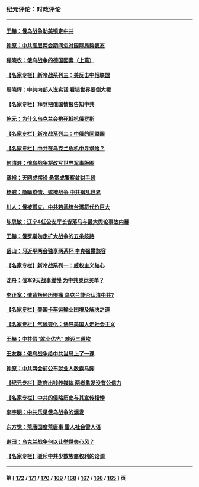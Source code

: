 ### 纪元评论：时政评论
---
#### [王赫：俄乌战争助美锁定中共](../../pages/nsc1025/n13630059.md) 
#### [钟原：中共高层两会期间忽对国际局势表态](../../pages/nsc1025/n13629262.md) 
#### [程晓农：俄乌战争的德国因素（上篇）](../../pages/nsc1025/n13629244.md) 
#### [【名家专栏】新冷战系列三：美反击中俄联盟](../../pages/nsc1025/n13628606.md) 
#### [周晓辉：中共内部人说实话 看错世界要倒大霉](../../pages/nsc1025/n13629089.md) 
#### [【名家专栏】拜登把俄国情报告知中共](../../pages/nsc1025/n13628615.md) 
#### [乾元：为什么乌克兰会拚死抵抗俄罗斯](../../pages/nsc1025/n13626904.md) 
#### [【名家专栏】新冷战系列二：中俄的同盟国](../../pages/nsc1025/n13626069.md) 
#### [【名家专栏】中共在乌克兰危机中寻求啥？](../../pages/nsc1025/n13626174.md) 
#### [何清涟：俄乌战争将改写世界军事版图](../../pages/nsc1025/n13626140.md) 
#### [章裕：天网成摆设 悬赏成警察敛财手段](../../pages/nsc1025/n13625958.md) 
#### [杨威：隐瞒疫情、遮掩战争 中共祸乱世界](../../pages/nsc1025/n13624943.md) 
#### [川人：俄被孤立，中共若武统台湾将代价巨大](../../pages/nsc1025/n13624977.md) 
#### [陈思敏：辽宁4任公安厅长皆落马与最大舆论事故内幕](../../pages/nsc1025/n13624839.md) 
#### [王赫：俄罗斯勿走扩大战争的五条歧路](../../pages/nsc1025/n13623740.md) 
#### [岳山：习近平两会独享两茶杯 李克强露愁容](../../pages/nsc1025/n13624121.md) 
#### [【名家专栏】新冷战系列一：威权主义轴心](../../pages/nsc1025/n13624083.md) 
#### [沈舟：俄军9天战事缓慢 为中共奥运买单？](../../pages/nsc1025/n13623085.md) 
#### [李正宽：遭背叛经历惨痛 乌克兰能否认清中共?](../../pages/nsc1025/n13623377.md) 
#### [【名家专栏】美国卡车运输业困境及解决之道](../../pages/nsc1025/n13622047.md) 
#### [【名家专栏】气候变化：诱导美国人走社会主义](../../pages/nsc1025/n13622050.md) 
#### [王赫：中共假“就业优先” 难迈三道坎](../../pages/nsc1025/n13622473.md) 
#### [王友群：俄乌战争给中共当局上了一课](../../pages/nsc1025/n13620391.md) 
#### [钟原：中共两会前公布就业人数露马脚](../../pages/nsc1025/n13620466.md) 
#### [【纪元专栏】政府出钱养媒体 两者愈发没有公信力](../../pages/nsc1025/n13620356.md) 
#### [【名家专栏】中共的侵略历史与其宣传相悖](../../pages/nsc1025/n13619520.md) 
#### [李宇明：中共乐见俄乌战争的爆发](../../pages/nsc1025/n13620078.md) 
#### [东方觉：荒唐国度荒唐事 雷人社会雷人语](../../pages/nsc1025/n13619915.md) 
#### [谢田：乌克兰战争何以让举世失心风？](../../pages/nsc1025/n13619873.md) 
#### [【名家专栏】驳斥中共少数族裔权利的论调 ](../../pages/nsc1025/n13619490.md) 

---
#### 第 [ [172](./172.md) / [171](./171.md) / [170](./170.md) / [169](./169.md) / [168](./168.md) / [167](./167.md) / [166](./166.md) / [165](./165.md) ] 页

